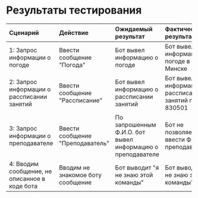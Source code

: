 # Результаты тестирования

|Сценарий|Действие|Ожидаемый результат|Фактический результат|Оценка|
|:---|:---|:---|:---|:---|
|1: Запрос информации о погоде|Ввести сообщение "Погода"|Бот вывел информацию о погоде|Бот вывел информацию о погоде в г. Минске|Тест пройден|
|2: Запрос информации о рассписании занятий|Ввести сообщение "Рассписание"|Бот вывел информацию о рассписании занятий|Бот вывел информацию о рассписании занятий гр. 830501|Тест пройден|
|3: Запрос информации о преподавателе|Ввести сообщение "Преподаватель"|По запрошенным Ф.И.О. бот вывел информацию о преподавателе|Бот не позволяет ввести Ф.И.О. преподавателя|Тест не пройден|
|4: Вводим сообщение, не описанное в коде бота|Вводим не знакомое боту сообщение|Бот выводит "я не знаю этой команды"|Бот выводит "я не знаю этой команды"|Тест пройден|
